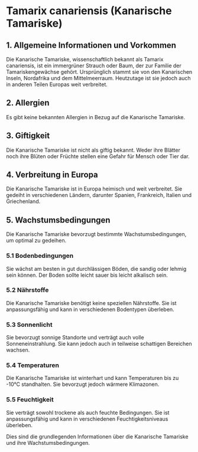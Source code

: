 # Tamarix canariensis (Kanarische Tamariske)

## 1. Allgemeine Informationen und Vorkommen
Die Kanarische Tamariske, wissenschaftlich bekannt als Tamarix canariensis, ist ein immergrüner Strauch oder Baum, der zur Familie der Tamariskengewächse gehört. Ursprünglich stammt sie von den Kanarischen Inseln, Nordafrika und dem Mittelmeerraum. Heutzutage ist sie jedoch auch in anderen Teilen Europas weit verbreitet.

## 2. Allergien
Es gibt keine bekannten Allergien in Bezug auf die Kanarische Tamariske.

## 3. Giftigkeit
Die Kanarische Tamariske ist nicht als giftig bekannt. Weder ihre Blätter noch ihre Blüten oder Früchte stellen eine Gefahr für Mensch oder Tier dar.

## 4. Verbreitung in Europa
Die Kanarische Tamariske ist in Europa heimisch und weit verbreitet. Sie gedeiht in verschiedenen Ländern, darunter Spanien, Frankreich, Italien und Griechenland.

## 5. Wachstumsbedingungen
Die Kanarische Tamariske bevorzugt bestimmte Wachstumsbedingungen, um optimal zu gedeihen.

### 5.1 Bodenbedingungen
Sie wächst am besten in gut durchlässigen Böden, die sandig oder lehmig sein können. Der Boden sollte leicht sauer bis leicht alkalisch sein.

### 5.2 Nährstoffe
Die Kanarische Tamariske benötigt keine speziellen Nährstoffe. Sie ist anpassungsfähig und kann in verschiedenen Bodentypen überleben.

### 5.3 Sonnenlicht
Sie bevorzugt sonnige Standorte und verträgt auch volle Sonneneinstrahlung. Sie kann jedoch auch in teilweise schattigen Bereichen wachsen.

### 5.4 Temperaturen
Die Kanarische Tamariske ist winterhart und kann Temperaturen bis zu -10°C standhalten. Sie bevorzugt jedoch wärmere Klimazonen.

### 5.5 Feuchtigkeit
Sie verträgt sowohl trockene als auch feuchte Bedingungen. Sie ist anpassungsfähig und kann in verschiedenen Feuchtigkeitsniveaus überleben.

Dies sind die grundlegenden Informationen über die Kanarische Tamariske und ihre Wachstumsbedingungen.
